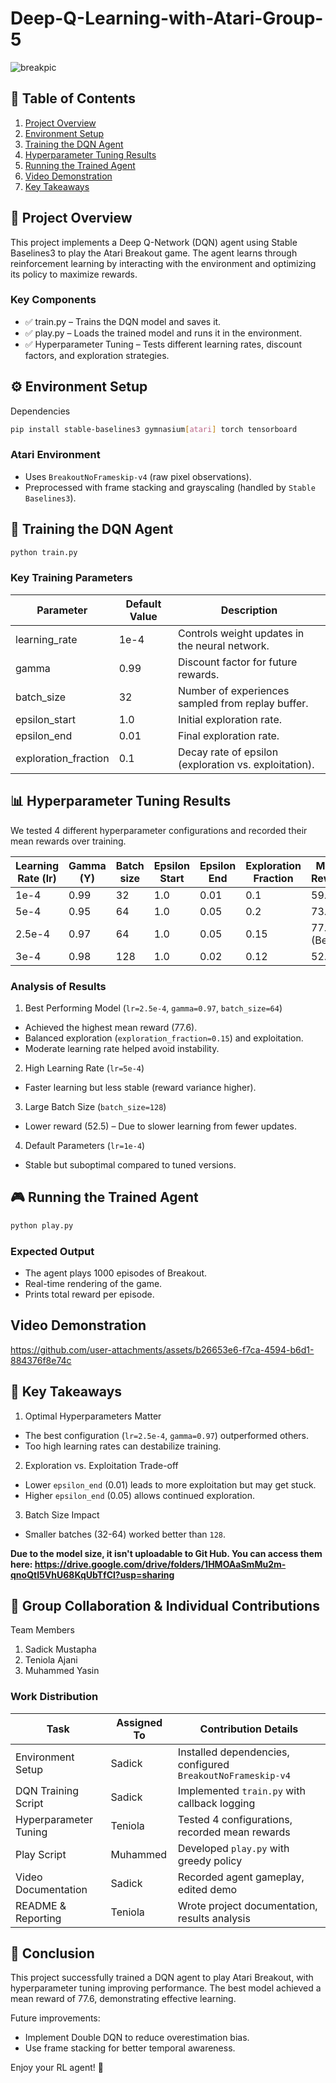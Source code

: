 # Deep-Q-Learning-with-Atari-Group-5


![breakpic](https://github.com/user-attachments/assets/53d4d1c2-bd7b-4646-80ec-1dac49580b7a)

## 📌 Table of Contents

1. [Project Overview](#overview)
2. [Environment Setup](#environment)
3. [Training the DQN Agent](#training)
4. [Hyperparameter Tuning Results](#tuning)
5. [Running the Trained Agent](#running)
6. [Video Demonstration](#video)
7. [Key Takeaways](#takeaway)

<h2 id="overview"> 🎯 Project Overview</h2>

This project implements a Deep Q-Network (DQN) agent using Stable Baselines3 to play the Atari Breakout game. The agent learns through reinforcement learning by interacting with the environment and optimizing its policy to maximize rewards.

### Key Components

* ✅ train.py – Trains the DQN model and saves it.
* ✅ play.py – Loads the trained model and runs it in the environment.
* ✅ Hyperparameter Tuning – Tests different learning rates, discount factors, and exploration strategies.

<h2 id="environment"> ⚙️ Environment Setup</h2>

Dependencies

```sh
pip install stable-baselines3 gymnasium[atari] torch tensorboard
```

### Atari Environment

- Uses `BreakoutNoFrameskip-v4` (raw pixel observations).
- Preprocessed with frame stacking and grayscaling (handled by `Stable Baselines3`).

<h2 id="training"> 🤖 Training the DQN Agent</h2>


```sh
python train.py
```


### Key Training Parameters

|Parameter            |	Default Value |	Description                                          |
|---------------------|---------------|------------------------------------------------------|
|learning_rate	      |1e-4	          |Controls weight updates in the neural network.        |
|gamma                |	0.99          |	Discount factor for future rewards.                  |
|batch_size           |	32            |	Number of experiences sampled from replay buffer.    |
|epsilon_start        |	1.0           |	Initial exploration rate.                            |
|epsilon_end	        |0.01           |	Final exploration rate.                              |
|exploration_fraction	| 0.1           |	Decay rate of epsilon (exploration vs. exploitation).|


<h2 id="tuning"> 📊 Hyperparameter Tuning Results</h2>

We tested 4 different hyperparameter configurations and recorded their mean rewards over training.

|Learning Rate (lr) | Gamma (Y) | Batch size | Epsilon Start | Epsilon End | Exploration Fraction | Mean Reward |
|-------------------|-----------|------------|---------------|-------------|----------------------|-------------|
|1e-4               |0.99       |32          |1.0            |0.01         |0.1                   |59.8         |
|5e-4               |0.95       |64          |1.0            |0.05         |0.2                   |73.3         |
|2.5e-4             |0.97       |64          |1.0            |0.05         |0.15                  |77.6 (Best)  |
|3e-4               |0.98       |128         |1.0            |0.02         |0.12                  |52.5         |

### Analysis of Results

1. Best Performing Model (`lr=2.5e-4`, `gamma=0.97`, `batch_size=64`)
  - Achieved the highest mean reward (77.6).
  - Balanced exploration (`exploration_fraction=0.15`) and exploitation.
  - Moderate learning rate helped avoid instability.

2. High Learning Rate (`lr=5e-4`)
  - Faster learning but less stable (reward variance higher).
    
3. Large Batch Size (`batch_size=128`)
  - Lower reward (52.5) – Due to slower learning from fewer updates.
    
4. Default Parameters (`lr=1e-4`)
  - Stable but suboptimal compared to tuned versions.

<h2 id="running"> 🎮 Running the Trained Agent</h2>


```sh
python play.py
```

### Expected Output

- The agent plays 1000 episodes of Breakout.
- Real-time rendering of the game.
- Prints total reward per episode.
  
<h2 id="video"> Video Demonstration</h2>

https://github.com/user-attachments/assets/b26653e6-f7ca-4594-b6d1-884376f8e74c

<h2 id="takeaway"> 🔑 Key Takeaways</h2>

1. Optimal Hyperparameters Matter
  - The best configuration (`lr=2.5e-4`, `gamma=0.97`) outperformed others.
  - Too high learning rates can destabilize training.
2. Exploration vs. Exploitation Trade-off
  - Lower `epsilon_end` (0.01) leads to more exploitation but may get stuck.
  - Higher `epsilon_end` (0.05) allows continued exploration.  
3. Batch Size Impact
  - Smaller batches (32-64) worked better than `128`.

<b>Due to the model size, it isn't uploadable to Git Hub. You can access them here: https://drive.google.com/drive/folders/1HMOAaSmMu2m-qnoQtI5VhU68KqUbTfCl?usp=sharing</b>

## 👥 Group Collaboration & Individual Contributions

Team Members
1. Sadick Mustapha
2. Teniola Ajani
3. Muhammed Yasin

### Work Distribution
|Task                       | Assigned To             | Contribution Details                                         |
|---------------------------|-------------------------|--------------------------------------------------------------|
|Environment Setup          | Sadick                  | Installed dependencies, configured `BreakoutNoFrameskip-v4`  |
|DQN Training Script        | Sadick                  | Implemented `train.py` with callback logging                 |
|Hyperparameter Tuning      | Teniola                 | Tested 4 configurations, recorded mean rewards               |
|Play Script                | Muhammed                | Developed `play.py` with greedy policy                       |
|Video Documentation        | Sadick                  | Recorded agent gameplay, edited demo                         |
|README & Reporting         | Teniola                 | Wrote project documentation, results analysis                |


## 🚀 Conclusion

This project successfully trained a DQN agent to play Atari Breakout, with hyperparameter tuning improving performance. The best model achieved a mean reward of 77.6, demonstrating effective learning.

Future improvements:
- Implement Double DQN to reduce overestimation bias.
- Use frame stacking for better temporal awareness.

Enjoy your RL agent! 🎉



